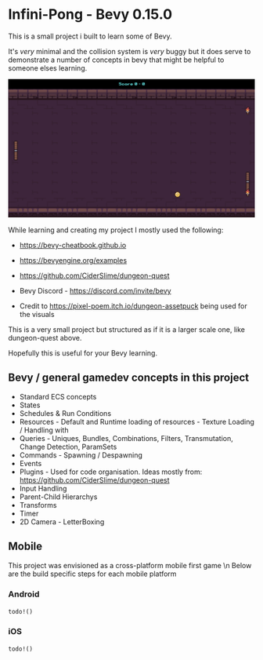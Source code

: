 # Infini-Pong - Bevy 0.15.0

This is a small project i built to learn some of Bevy.

It's *very* minimal and the collision system is *very* buggy but it does serve to demonstrate a number of concepts in bevy that might be helpful to someone elses learning.

![screenshot](assets/demo/image.png)

While learning and creating my project I mostly used the following:
  - https://bevy-cheatbook.github.io
  - https://bevyengine.org/examples
  - https://github.com/CiderSlime/dungeon-quest
  - Bevy Discord - https://discord.com/invite/bevy

  - Credit to https://pixel-poem.itch.io/dungeon-assetpuck being used for the visuals

This is a very small project but structured as if it is a larger scale one, like dungeon-quest above.

Hopefully this is useful for your Bevy learning.

## Bevy / general gamedev concepts in this project
  - Standard ECS concepts
  - States
  - Schedules & Run Conditions
  - Resources
        - Default and Runtime loading of resources
        - Texture Loading / Handling with 
  - Queries
        - Uniques, Bundles, Combinations, Filters, Transmutation, Change Detection, ParamSets
  - Commands
        - Spawning / Despawning
  - Events
  - Plugins
        - Used for code organisation. Ideas mostly from: https://github.com/CiderSlime/dungeon-quest
  - Input Handling
  - Parent-Child Hierarchys
  - Transforms
  - Timer
  - 2D Camera
        - LetterBoxing

## Mobile
This project was envisioned as a cross-platform mobile first game \n
Below are the build specific steps for each mobile platform

### Android
`todo!()`

### iOS
`todo!()`
